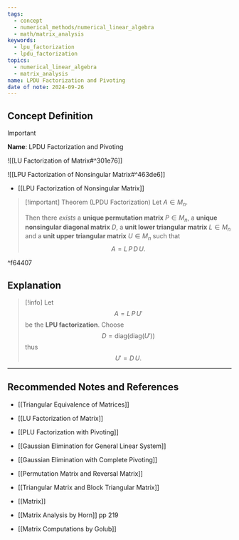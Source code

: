 ```yaml
---
tags:
  - concept
  - numerical_methods/numerical_linear_algebra
  - math/matrix_analysis
keywords:
  - lpu_factorization
  - lpdu_factorization
topics:
  - numerical_linear_algebra
  - matrix_analysis
name: LPDU Factorization and Pivoting
date of note: 2024-09-26
---
```


## Concept Definition

>[!important]
>**Name**: LPDU Factorization and Pivoting

![[LU Factorization of Matrix#^301e76]]

![[LPU Factorization of Nonsingular Matrix#^463de6]]

- [[LPU Factorization of Nonsingular Matrix]]

>[!important] Theorem (LPDU Factorization)
>Let $A\in M_{n}$.
>
>Then there *exists* a **unique permutation matrix** $P\in M_{n}$, a **unique nonsingular diagonal matrix** $D$, a **unit lower triangular matrix** $L\in M_{n}$ and a **unit upper triangular matrix** $U\in M_{n}$ such that 
>$$
>A = L\,P\,D\,U.
>$$
>

^f64407

## Explanation

>[!info]
>Let $$A = L\,P\,U'$$ be the **LPU factorization**.
>Choose $$D = \text{diag}\left( \text{diag}\left( U' \right) \right)$$ thus $$U' = D\,U.$$







-----------
##  Recommended Notes and References


- [[Triangular Equivalence of Matrices]]
- [[LU Factorization of Matrix]]
- [[PLU Factorization with Pivoting]]
- [[Gaussian Elimination for General Linear System]]
- [[Gaussian Elimination with Complete Pivoting]]

- [[Permutation Matrix and Reversal Matrix]]
- [[Triangular Matrix and Block Triangular Matrix]]
- [[Matrix]]


- [[Matrix Analysis by Horn]] pp 219
- [[Matrix Computations by Golub]]